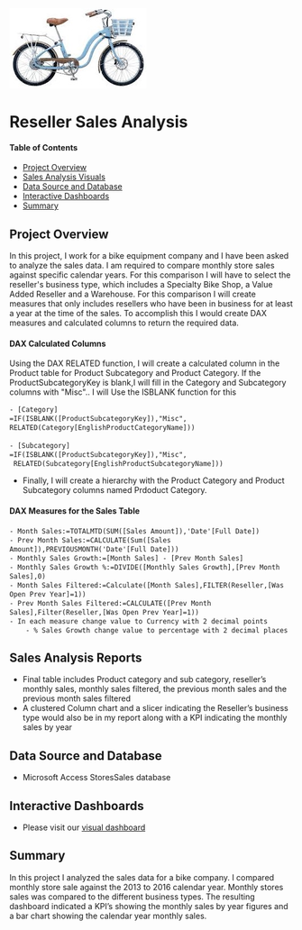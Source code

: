 ![header_pic](images/bike.png)

# Reseller Sales Analysis

#### Table of Contents  

* [Project Overview](#project-overview)
* [Sales Analysis Visuals](#Sales-Analysis-Visuals)
* [Data Source and Database](#Data-Source-and-Database)
* [Interactive Dashboards](#Interactive-Dashboards)
* [Summary](#summary)

## Project Overview
In this project, I work for a bike equipment company and I have been asked to analyze the sales data. I am required to compare monthly store sales against 
specific calendar years. For this comparison I will have to select the reseller's business type, which includes a Specialty Bike Shop, a Value Added Reseller and a Warehouse.
For this comparison I will create measures that only includes resellers who have been in business for at least a year at the time of the sales. 
To accomplish this I would create DAX measures and calculated columns to return the required data. 

#### DAX Calculated Columns
Using the DAX RELATED function,  I will create a calculated column in the Product table for Product Subcategory and Product Category. If the ProductSubcategoryKey is blank,I will fill in
the Category and Subcategory columns with "Misc".. I will Use the ISBLANK function for this

	- [Category]
  	=IF(ISBLANK([ProductSubcategoryKey]),"Misc",
  	RELATED(Category[EnglishProductCategoryName]))

	- [Subcategory]
  	=IF(ISBLANK([ProductSubcategoryKey]),"Misc",
 	 RELATED(Subcategory[EnglishProductSubcategoryName]))

- Finally, I will create a hierarchy with the Product Category and Product Subcategory columns named Prdoduct Category. 

#### DAX Measures for the Sales Table
	- Month Sales:=TOTALMTD(SUM([Sales Amount]),'Date'[Full Date])
	- Prev Month Sales:=CALCULATE(Sum([Sales Amount]),PREVIOUSMONTH('Date'[Full Date]))
	- Monthly Sales Growth:=[Month Sales] - [Prev Month Sales]
	- Monthly Sales Growth %:=DIVIDE([Monthly Sales Growth],[Prev Month Sales],0)
	- Month Sales Filtered:=Calculate([Month Sales],FILTER(Reseller,[Was Open Prev Year]=1))
	- Prev Month Sales Filtered:=CALCULATE([Prev Month Sales],Filter(Reseller,[Was Open Prev Year]=1))
	- In each measure change value to Currency with 2 decimal points 
        - % Sales Growth change value to percentage with 2 decimal places

## Sales Analysis Reports
- Final table includes Product category and sub category, reseller’s monthly sales, monthly sales filtered, the previous month sales and the previous month sales filtered
- A clustered Column chart and a slicer indicating the Reseller’s business type would also be in my report along with a KPI indicating the monthly sales by year

## Data Source and Database
- Microsoft Access StoresSales database

## Interactive Dashboards
- Please visit our [visual dashboard](https://app.powerbi.com/groups/me/reports/a78986b8-079b-4acd-a024-fd4740b255c3/ReportSection?noSignUpCheck=1&redirectedFromSignup=1&ScenarioId=signup)

## Summary
In this project I analyzed the sales data for a bike company. I compared monthly store sale against the 2013 to 2016 calendar year.  Monthly stores sales was compared to the different business types. The resulting dashboard indicated a KPI’s showing the monthly sales by year figures and a bar chart showing the calendar year monthly sales.


